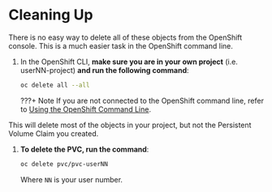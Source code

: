 # Cleaning Up

There is no easy way to delete all of these objects from the OpenShift console. This is a much easier task in the OpenShift command line.

1. In the OpenShift CLI, **make sure you are in your own project** (i.e. userNN-project) **and run the following command**:

    ```bash
    oc delete all --all
    ```

    ???+ Note
        If you are not connected to the OpenShift command line, refer to [Using the OpenShift Command Line](../../lab002/lab002-1).

This will delete most of the objects in your project, but not the Persistent Volume Claim you created.

1. **To delete the PVC, run the command**:

    ```bash
    oc delete pvc/pvc-userNN
    ```

    Where `NN` is your user number.
